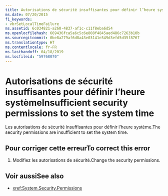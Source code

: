 ```yaml
---
title: Autorisations de sécurité insuffisantes pour définir l’heure système
ms.date: 07/20/2015
f1_keywords:
- vbrSetLocalTimeFailure
ms.assetid: 6c034821-a260-4837-af1c-c11f8eba6d54
ms.openlocfilehash: 669436fca5a6c5c6e808f4845aed486c7263b10b
ms.sourcegitcommit: 0be8a279af6d8a43e03141e349d3efd5d35f8767
ms.translationtype: HT
ms.contentlocale: fr-FR
ms.lasthandoff: 04/18/2019
ms.locfileid: "59768070"
---
```

# <a name="insufficient-security-permissions-to-set-the-system-time"></a><span data-ttu-id="8aca2-102">Autorisations de sécurité insuffisantes pour définir l’heure système</span><span class="sxs-lookup"><span data-stu-id="8aca2-102">Insufficient security permissions to set the system time</span></span>
<span data-ttu-id="8aca2-103">Les autorisations de sécurité insuffisantes pour définir l’heure système.</span><span class="sxs-lookup"><span data-stu-id="8aca2-103">The security permissions are insufficient to set the system time.</span></span>  
  
## <a name="to-correct-this-error"></a><span data-ttu-id="8aca2-104">Pour corriger cette erreur</span><span class="sxs-lookup"><span data-stu-id="8aca2-104">To correct this error</span></span>  
  
1. <span data-ttu-id="8aca2-105">Modifiez les autorisations de sécurité.</span><span class="sxs-lookup"><span data-stu-id="8aca2-105">Change the security permissions.</span></span>  
  
## <a name="see-also"></a><span data-ttu-id="8aca2-106">Voir aussi</span><span class="sxs-lookup"><span data-stu-id="8aca2-106">See also</span></span>

- <xref:System.Security.Permissions>
